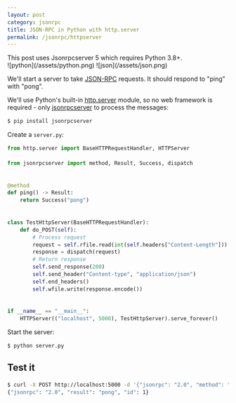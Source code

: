 ```yaml
---
layout: post
category: jsonrpc
title: JSON-RPC in Python with http.server
permalink: /jsonrpc/httpserver
---
```

<div class="warning" markdown="1">
This post uses Jsonrpcserver 5 which requires Python 3.8+.
</div>

<div class="wide-logos" markdown="1">
![python](/assets/python.png)
![json](/assets/json.png)
</div>

We'll start a server to take [JSON-RPC](http://www.jsonrpc.org/) requests. It
should respond to "ping" with "pong".

We'll use Python's built-in
[http.server](https://docs.python.org/3/library/http.server.html) module, so no
web framework is required - only
[jsonrpcserver](https://www.jsonrpcserver.com/) to process the
messages:

```sh
$ pip install jsonrpcserver
```
Create a `server.py`:

```python
from http.server import BaseHTTPRequestHandler, HTTPServer

from jsonrpcserver import method, Result, Success, dispatch


@method
def ping() -> Result:
    return Success("pong")


class TestHttpServer(BaseHTTPRequestHandler):
    def do_POST(self):
        # Process request
        request = self.rfile.read(int(self.headers["Content-Length"])).decode()
        response = dispatch(request)
        # Return response
        self.send_response(200)
        self.send_header("Content-type", "application/json")
        self.end_headers()
        self.wfile.write(response.encode())


if __name__ == "__main__":
    HTTPServer(("localhost", 5000), TestHttpServer).serve_forever()
```

Start the server:

```sh
$ python server.py
```

## Test it

```sh
$ curl -X POST http://localhost:5000 -d '{"jsonrpc": "2.0", "method": "ping", "id": 1}'
{"jsonrpc": "2.0", "result": "pong", "id": 1}
```
